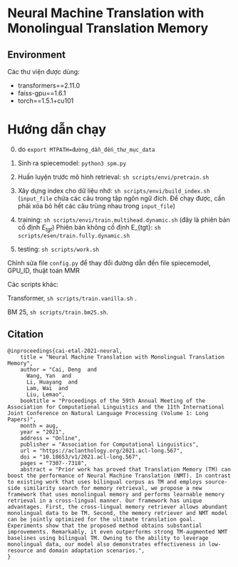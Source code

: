 # Neural Machine Translation with Monolingual Translation Memory

## Environment 

Các thư viện được dùng:

- transformers==2.11.0
- faiss-gpu==1.6.1
- torch==1.5.1+cu101

# Hướng dẫn chạy


0. do `export MTPATH=đường_dẫn_đến_thư_mục_data` 
1. Sinh ra spiecemodel: `python3 spm.py` 
2. Huấn luyện trước mô hình retrieval: `sh scripts/envi/pretrain.sh`

3. Xây dựng index cho dữ liệu nhớ: `sh scripts/envi/build_index.sh` (`input_file` chứa các câu trong tập ngôn ngữ đích. Để chạy được, cần phải xóa bỏ hết các câu trùng nhau trong `input_file`)
4. training: `sh scripts/envi/train.multihead.dynamic.sh` (đây là phiên bản cố định $E_{tgt}$) 
    Phiên bản không cố định E_{tgt}:  `sh scripts/esen/train.fully.dynamic.sh`
5. testing:   `sh scripts/work.sh`

Chỉnh sửa file `config.py` để thay đổi đường dẫn đến file spiecemodel, GPU_ID, thuật toán MMR 

Các scripts khác:

Transformer,  `sh scripts/train.vanilla.sh` .

BM 25,  `sh scripts/train.bm25.sh`.

## Citation

```
@inproceedings{cai-etal-2021-neural,
    title = "Neural Machine Translation with Monolingual Translation Memory",
    author = "Cai, Deng  and
      Wang, Yan  and
      Li, Huayang  and
      Lam, Wai  and
      Liu, Lemao",
    booktitle = "Proceedings of the 59th Annual Meeting of the Association for Computational Linguistics and the 11th International Joint Conference on Natural Language Processing (Volume 1: Long Papers)",
    month = aug,
    year = "2021",
    address = "Online",
    publisher = "Association for Computational Linguistics",
    url = "https://aclanthology.org/2021.acl-long.567",
    doi = "10.18653/v1/2021.acl-long.567",
    pages = "7307--7318",
    abstract = "Prior work has proved that Translation Memory (TM) can boost the performance of Neural Machine Translation (NMT). In contrast to existing work that uses bilingual corpus as TM and employs source-side similarity search for memory retrieval, we propose a new framework that uses monolingual memory and performs learnable memory retrieval in a cross-lingual manner. Our framework has unique advantages. First, the cross-lingual memory retriever allows abundant monolingual data to be TM. Second, the memory retriever and NMT model can be jointly optimized for the ultimate translation goal. Experiments show that the proposed method obtains substantial improvements. Remarkably, it even outperforms strong TM-augmented NMT baselines using bilingual TM. Owning to the ability to leverage monolingual data, our model also demonstrates effectiveness in low-resource and domain adaptation scenarios.",
}
```

